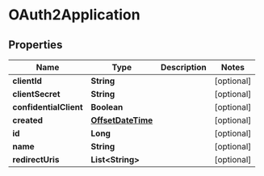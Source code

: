 
# OAuth2Application

## Properties
Name | Type | Description | Notes
------------ | ------------- | ------------- | -------------
**clientId** | **String** |  |  [optional]
**clientSecret** | **String** |  |  [optional]
**confidentialClient** | **Boolean** |  |  [optional]
**created** | [**OffsetDateTime**](OffsetDateTime.md) |  |  [optional]
**id** | **Long** |  |  [optional]
**name** | **String** |  |  [optional]
**redirectUris** | **List&lt;String&gt;** |  |  [optional]



